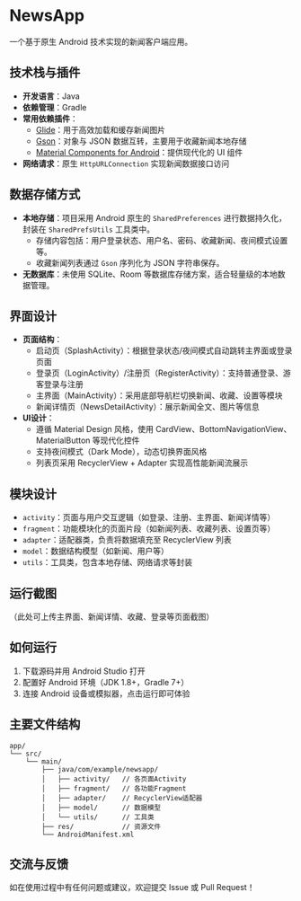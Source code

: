 # NewsApp

一个基于原生 Android 技术实现的新闻客户端应用。

## 技术栈与插件

- **开发语言**：Java
- **依赖管理**：Gradle
- **常用依赖插件**：
  - [Glide](https://github.com/bumptech/glide)：用于高效加载和缓存新闻图片
  - [Gson](https://github.com/google/gson)：对象与 JSON 数据互转，主要用于收藏新闻本地存储
  - [Material Components for Android](https://github.com/material-components/material-components-android)：提供现代化的 UI 组件
- **网络请求**：原生 `HttpURLConnection` 实现新闻数据接口访问

## 数据存储方式

- **本地存储**：项目采用 Android 原生的 `SharedPreferences` 进行数据持久化，封装在 `SharedPrefsUtils` 工具类中。
  - 存储内容包括：用户登录状态、用户名、密码、收藏新闻、夜间模式设置等。
  - 收藏新闻列表通过 `Gson` 序列化为 JSON 字符串保存。
- **无数据库**：未使用 SQLite、Room 等数据库存储方案，适合轻量级的本地数据管理。

## 界面设计

- **页面结构**：
  - 启动页（SplashActivity）：根据登录状态/夜间模式自动跳转主界面或登录页面
  - 登录页（LoginActivity）/注册页（RegisterActivity）：支持普通登录、游客登录与注册
  - 主界面（MainActivity）：采用底部导航栏切换新闻、收藏、设置等模块
  - 新闻详情页（NewsDetailActivity）：展示新闻全文、图片等信息
- **UI设计**：
  - 遵循 Material Design 风格，使用 CardView、BottomNavigationView、MaterialButton 等现代化控件
  - 支持夜间模式（Dark Mode），动态切换界面风格
  - 列表页采用 RecyclerView + Adapter 实现高性能新闻流展示

## 模块设计

- `activity`：页面与用户交互逻辑（如登录、注册、主界面、新闻详情等）
- `fragment`：功能模块化的页面片段（如新闻列表、收藏列表、设置页等）
- `adapter`：适配器类，负责将数据填充至 RecyclerView 列表
- `model`：数据结构模型（如新闻、用户等）
- `utils`：工具类，包含本地存储、网络请求等封装

## 运行截图

（此处可上传主界面、新闻详情、收藏、登录等页面截图）

## 如何运行

1. 下载源码并用 Android Studio 打开
2. 配置好 Android 环境（JDK 1.8+，Gradle 7+）
3. 连接 Android 设备或模拟器，点击运行即可体验

## 主要文件结构

```
app/
└── src/
    └── main/
        ├── java/com/example/newsapp/
        │   ├── activity/   // 各页面Activity
        │   ├── fragment/   // 各功能Fragment
        │   ├── adapter/    // RecyclerView适配器
        │   ├── model/      // 数据模型
        │   └── utils/      // 工具类
        ├── res/            // 资源文件
        └── AndroidManifest.xml
```

## 交流与反馈

如在使用过程中有任何问题或建议，欢迎提交 Issue 或 Pull Request！
